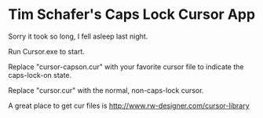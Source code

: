# Tim Schafer's Caps Lock Cursor App

Sorry it took so long, I fell asleep last night.

Run Cursor.exe to start.

Replace "cursor-capson.cur" with your favorite cursor file to indicate the caps-lock-on state.

Replace "cursor.cur" with the normal, non-caps-lock cursor.

A great place to get cur files is http://www.rw-designer.com/cursor-library
